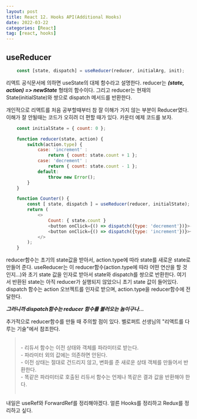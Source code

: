 ```yaml
---
layout: post
title: React 12. Hooks API(Additional Hooks)
date: 2022-03-22
categories: [React]
tag: [react, hooks]
---
```


## useReducer

```javascript
    const [state, dispatch] = useReducer(reducer, initialArg, init);
```

리액트 공식문서에 의하면 useState의 대체 함수라고 설명한다. reducer는 ***(state, action) => newState*** 형태의 함수이다. 그리고 reducer는 현재의 State(initialState)와 쌍으로 dispatch 메서드를 반환한다.

개인적으로 리액트를 처음 공부할때부터 참 잘 이해가 가지 않는 부분이 Reducer였다.
이해가 잘 안될때는 코드가 오히려 더 편할 때가 있다. 카운터 예제 코드를 보자.

```javascript
    const initialState = { count: 0 };

    function reducer(state, action) {
        switch(action.type) {
            case: 'increment' :
                return { count: state.count + 1 };
            case: 'decrement' :
                return { count: state.count - 1 };
            default:
                throw new Error();
        }
    }

    function Counter() {
        const [ state, dispatch ] = useReducer(reducer, initialState);
        return (
            <>
                Count: { state.count }
                <button onClick={() => dispatch({type: 'decrement'})}>-</button>
                <button onClick={() => dispatch({type: 'increment'})}>+</button>
            </>
        );
    }
```

reducer함수는 초기의 state값을 받아서, action.type에 따라 state를 새로운 state로 만들어 준다. useReducer는 이 reducer함수(action.type에 따라 어떤 연산을 할 것인지...)와 초기 state 값을 인자로 받아서 state와 dispatch를 쌍으로 반환한다.
여기서 반환된 state는 아직 reducer가 실행되지 않았으니 초기 state 값이 들어있다. 
dispatch 함수는 action 오브젝트를 인자로 받으며, action.type을 reducer함수에 전달한다.

***그러니까 dispatch함수는 reducer 함수를 불러오는 놈이구나...***

추가적으로 reducer함수를 만들 때 주의할 점이 있다. 벨로퍼트 선생님의 "리액트를 다루는 기술"에서 참조한다.

> <br />
> - 리듀서 함수는 이전 상태와 객체를 파라미터로 받는다.<br />
> - 파라미터 외의 값에는 의존하면 안된다.<br />
> - 이전 상태는 절대로 건드리지 않고, 변화를 준 새로운 상태 객체를 만들어서 반환한다.<br />
> - 똑같은 파라미터로 호출된 리듀서 함수는 언제나 똑같은 결과 값을 반환해야 한다.<br />
> <br />

내일은 useRef와 ForwardRef를 정리해야겠다. 얼른 Hooks를 정리하고 Redux를 정리하고 싶다.